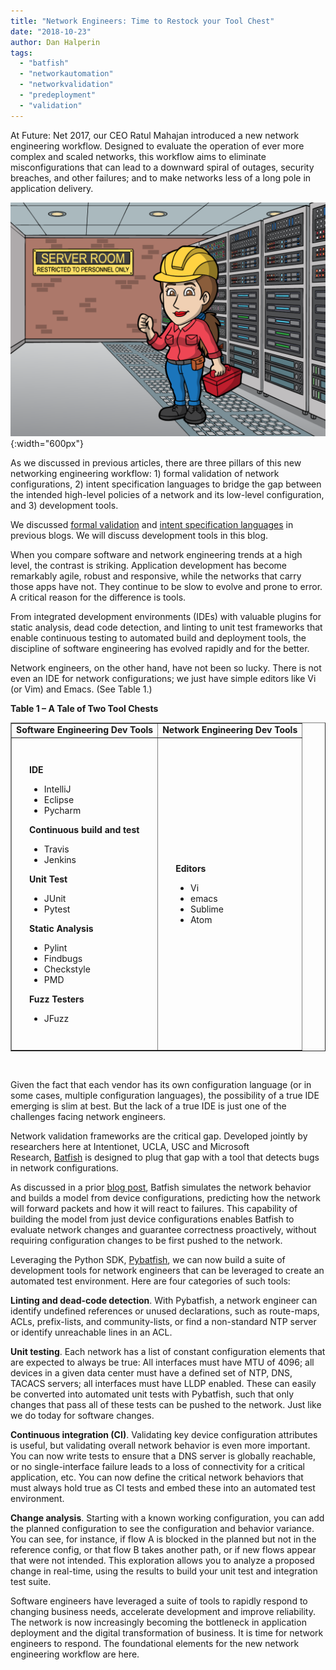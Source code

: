 ```yaml
---
title: "Network Engineers: Time to Restock your Tool Chest"
date: "2018-10-23"
author: Dan Halperin
tags:
  - "batfish"
  - "networkautomation"
  - "networkvalidation"
  - "predeployment"
  - "validation"
---
```


At Future: Net 2017, our CEO Ratul Mahajan introduced a new network engineering workflow. Designed to evaluate the operation of ever more complex and scaled networks, this workflow aims to eliminate misconfigurations that can lead to a downward spiral of outages, security breaches, and other failures; and to make networks less of a long pole in application delivery.

![](/assets/images/female_construction_worker_on_her_way_to_work_at_a_server_room.png){:width="600px"}

As we discussed in previous articles, there are three pillars of this new networking engineering workflow: 1) formal validation of network configurations, 2) intent specification languages to bridge the gap between the intended high-level policies of a network and its low-level configuration, and 3) development tools.

We discussed [formal validation](/2017/09/12/new-network-engineering-workflow-formal-validation.html) and [intent specification languages](/2018/01/29/intent-specification-languages-simplifying-network-configuration.html) in previous blogs. We will discuss development tools in this blog.

When you compare software and network engineering trends at a high level, the contrast is striking. Application development has become remarkably agile, robust and responsive, while the networks that carry those apps have not. They continue to be slow to evolve and prone to error. A critical reason for the difference is tools.

From integrated development environments (IDEs) with valuable plugins for static analysis, dead code detection, and linting to unit test frameworks that enable continuous testing to automated build and deployment tools, the discipline of software engineering has evolved rapidly and for the better.

Network engineers, on the other hand, have not been so lucky. There is not even an IDE for network configurations; we just have simple editors like Vi (or Vim) and Emacs. (See Table 1.)

**Table 1 – A Tale of Two Tool Chests**

<table border=1 width=600><tbody><tr><td style="text-align: center;"><strong>Software Engineering Dev Tools</strong></td><td style="text-align: center;"><strong>Network Engineering Dev Tools</strong></td></tr><tr><td style="padding: 2em;"><p style="margin-bottom: 0;"><strong>IDE</strong></p><ul><li>IntelliJ</li><li>Eclipse</li><li>Pycharm</li></ul><p style="margin-bottom: 0;"><strong>Continuous build and test</strong></p><ul><li>Travis</li><li>Jenkins</li></ul><p style="margin-bottom: 0;"><strong>Unit Test</strong></p><ul><li>JUnit</li><li>Pytest</li></ul><p style="margin-bottom: 0;"><strong>Static Analysis</strong></p><ul><li>Pylint</li><li>Findbugs</li><li>Checkstyle</li><li>PMD</li></ul><p style="margin-bottom: 0;"><strong>Fuzz Testers</strong></p><ul><li>JFuzz</li></ul></td><td style="padding: 2em;"><p style="margin-bottom: 0;"><strong>Editors</strong></p><ul><li>Vi</li><li>emacs</li><li>Sublime</li><li>Atom</li></ul></td></tr></tbody></table>

 

Given the fact that each vendor has its own configuration language (or in some cases, multiple configuration languages), the possibility of a true IDE emerging is slim at best. But the lack of a true IDE is just one of the challenges facing network engineers.

Network validation frameworks are the critical gap. Developed jointly by researchers here at Intentionet, UCLA, USC and Microsoft Research, [Batfish](https://www.batfish.org/) is designed to plug that gap with a tool that detects bugs in network configurations.

As discussed in a prior [blog post](/2018/08/21/plug-hole-in-your-network-automation.html), Batfish simulates the network behavior and builds a model from device configurations, predicting how the network will forward packets and how it will react to failures. This capability of building the model from just device configurations enables Batfish to evaluate network changes and guarantee correctness proactively, without requiring configuration changes to be first pushed to the network.

Leveraging the Python SDK, [Pybatfish](https://www.github.com/batfish/pybatfish), we can now build a suite of development tools for network engineers that can be leveraged to create an automated test environment. Here are four categories of such tools:

**Linting and dead-code detection**. With Pybatfish, a network engineer can identify undefined references or unused declarations, such as route-maps, ACLs, prefix-lists, and community-lists, or find a non-standard NTP server or identify unreachable lines in an ACL.

**Unit testing**. Each network has a list of constant configuration elements that are expected to always be true: All interfaces must have MTU of 4096; all devices in a given data center must have a defined set of NTP, DNS, TACACS servers; all interfaces must have LLDP enabled. These can easily be converted into automated unit tests with Pybatfish, such that only changes that pass all of these tests can be pushed to the network. Just like we do today for software changes.

**Continuous integration (CI)**. Validating key device configuration attributes is useful, but validating overall network behavior is even more important. You can now write tests to ensure that a DNS server is globally reachable, or no single-interface failure leads to a loss of connectivity for a critical application, etc. You can now define the critical network behaviors that must always hold true as CI tests and embed these into an automated test environment.

**Change analysis**. Starting with a known working configuration, you can add the planned configuration to see the configuration and behavior variance. You can see, for instance, if flow A is blocked in the planned but not in the reference config, or that flow B takes another path, or if new flows appear that were not intended. This exploration allows you to analyze a proposed change in real-time, using the results to build your unit test and integration test suite.

Software engineers have leveraged a suite of tools to rapidly respond to changing business needs, accelerate development and improve reliability. The network is now increasingly becoming the bottleneck in application deployment and the digital transformation of business. It is time for network engineers to respond. The foundational elements for the new network engineering workflow are here.

